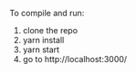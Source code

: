 To compile and run:

1. clone the repo
2. yarn install
3. yarn start
4. go to http://localhost:3000/